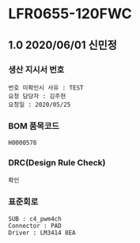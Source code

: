 # LFR0655-120FWC

## 1.0 2020/06/01 신민정

### 생산 지시서 번호
```
번호 미확인시 사유 : TEST
요청 담당자 : 김주현
요청일 : 2020/05/25
```
###  BOM 품목코드
 ```
H0000578
```
### DRC(Design Rule Check)
 ```
확인
```
### 표준회로
```
SUB : c4_pwm4ch
Connector : PAD
Driver : LM3414 8EA
```